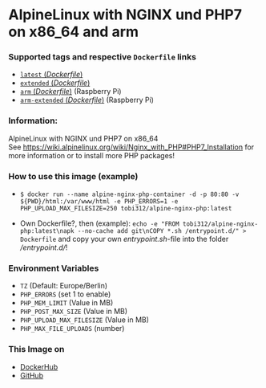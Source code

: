 # AlpineLinux with NGINX und PHP7 on x86_64 and arm

### Supported tags and respective `Dockerfile` links
-	[`latest` (*Dockerfile*)](https://github.com/Tob1asDocker/alpine-nginx-php/blob/master/Dockerfile)
-	[`extended` (*Dockerfile*)](https://github.com/Tob1asDocker/alpine-nginx-php/blob/master/Dockerfile-extended)
-	[`arm` (*Dockerfile*)](https://github.com/Tob1asDocker/alpine-nginx-php/blob/master/Dockerfile-arm) (Raspberry Pi)
-	[`arm-extended` (*Dockerfile*)](https://github.com/Tob1asDocker/alpine-nginx-php/blob/master/Dockerfile-arm-extended) (Raspberry Pi)

### Information:
AlpineLinux with NGINX und PHP7 on x86_64  
See https://wiki.alpinelinux.org/wiki/Nginx_with_PHP#PHP7_Installation for more information or to install more PHP packages!

### How to use this image (example)
* ``` $ docker run --name alpine-nginx-php-container -d -p 80:80 -v ${PWD}/html:/var/www/html -e PHP_ERRORS=1 -e PHP_UPLOAD_MAX_FILESIZE=250 tobi312/alpine-nginx-php:latest ``` 
  
* Own Dockerfile?, then (example): ```echo -e "FROM tobi312/alpine-nginx-php:latest\napk --no-cache add git\nCOPY *.sh /entrypoint.d/" > Dockerfile``` and copy your own *entrypoint.sh*-file into the folder */entrypoint.d/*!

### Environment Variables
* `TZ` (Default: Europe/Berlin)
* `PHP_ERRORS` (set 1 to enable)
* `PHP_MEM_LIMIT` (Value in MB)
* `PHP_POST_MAX_SIZE` (Value in MB)
* `PHP_UPLOAD_MAX_FILESIZE` (Value in MB)
* `PHP_MAX_FILE_UPLOADS` (number)

### This Image on
* [DockerHub](https://hub.docker.com/r/tobi312/alpine-nginx-php/)
* [GitHub](https://github.com/Tob1asDocker/alpine-nginx-php)
